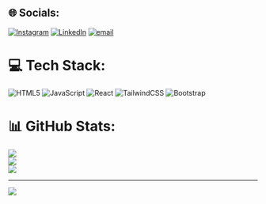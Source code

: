 
## 🌐 Socials:
[![Instagram](https://img.shields.io/badge/Instagram-%23E4405F.svg?logo=Instagram&logoColor=white)](https://instagram.com/__dev_here__) [![LinkedIn](https://img.shields.io/badge/LinkedIn-%230077B5.svg?logo=linkedin&logoColor=white)](https://linkedin.com/in/devdarji1827) [![email](https://img.shields.io/badge/Email-D14836?logo=gmail&logoColor=white)](mailto:devdarji1827@gmail.com) 

# 💻 Tech Stack:
![HTML5](https://img.shields.io/badge/html5-%23E34F26.svg?style=for-the-badge&logo=html5&logoColor=white) ![JavaScript](https://img.shields.io/badge/javascript-%23323330.svg?style=for-the-badge&logo=javascript&logoColor=%23F7DF1E) ![React](https://img.shields.io/badge/react-%2320232a.svg?style=for-the-badge&logo=react&logoColor=%2361DAFB) ![TailwindCSS](https://img.shields.io/badge/tailwindcss-%2338B2AC.svg?style=for-the-badge&logo=tailwind-css&logoColor=white) ![Bootstrap](https://img.shields.io/badge/bootstrap-%238511FA.svg?style=for-the-badge&logo=bootstrap&logoColor=white)
# 📊 GitHub Stats:
![](https://github-readme-stats.vercel.app/api?username=Dev-Darji&theme=dark&hide_border=false&include_all_commits=false&count_private=false)<br/>
![](https://github-readme-streak-stats.herokuapp.com/?user=Dev-Darji&theme=dark&hide_border=false)<br/>
![](https://github-readme-stats.vercel.app/api/top-langs/?username=Dev-Darji&theme=dark&hide_border=false&include_all_commits=false&count_private=false&layout=compact)

---
[![](https://visitcount.itsvg.in/api?id=Dev-Darji&icon=0&color=0)](https://visitcount.itsvg.in)

<!-- Proudly created with GPRM ( https://gprm.itsvg.in ) -->
<!--
**Dev-Darji/Dev-Darji** is a ✨ _special_ ✨ repository because its `README.md` (this file) appears on your GitHub profile.

Here are some ideas to get you started:

- 🔭 I’m currently working on ...
- 🌱 I’m currently learning ...
- 👯 I’m looking to collaborate on ...
- 🤔 I’m looking for help with ...
- 💬 Ask me about ...
- 📫 How to reach me: ...
- 😄 Pronouns: ...
- ⚡ Fun fact: ...
-->
